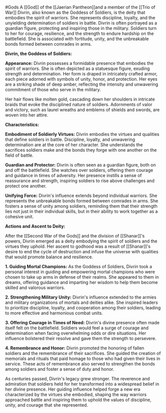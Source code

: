 #Gods 
A [[God]] of the [[Jaerian Pantheon]]and a member of the [[Trio of War]]
Divrin, also known as the Goddess of Soldiers, is the deity that embodies the spirit of warriors. She represents discipline, loyalty, and the unyielding determination of soldiers in battle. Divrin is often portrayed as a guardian figure, protecting and inspiring those in the military. Soldiers turn to her for courage, resilience, and the strength to endure hardship on the battlefield. She is associated with fortitude, unity, and the unbreakable bonds formed between comrades in arms.


**Divrin, the Goddess of Soldiers:**

**Appearance:**
Divrin possesses a formidable presence that embodies the spirit of warriors. She is often depicted as a statuesque figure, exuding strength and determination. Her form is draped in intricately crafted armor, each piece adorned with symbols of unity, honor, and protection. Her eyes are a striking shade of deep amber, reflecting the intensity and unwavering commitment of those who serve in the military.

Her hair flows like molten gold, cascading down her shoulders in intricate braids that evoke the disciplined nature of soldiers. Adornments of valor and victory, such as laurel wreaths and emblems of shields and swords, are woven into her attire.

**Characteristics:**

**Embodiment of Soldierly Virtues:** Divrin embodies the virtues and qualities that define soldiers in battle. Discipline, loyalty, and unwavering determination are at the core of her character. She understands the sacrifices soldiers make and the bonds they forge with one another on the field of battle.

**Guardian and Protector:** Divrin is often seen as a guardian figure, both on and off the battlefield. She watches over soldiers, offering them courage and guidance in times of adversity. Her presence instills a sense of reassurance and strength, inspiring soldiers to rise above challenges and protect one another.

**Unifying Force:** Divrin's influence extends beyond individual warriors. She represents the unbreakable bonds formed between comrades in arms. She fosters a sense of unity among soldiers, reminding them that their strength lies not just in their individual skills, but in their ability to work together as a cohesive unit.

**Actions and Ascent to Deity:**

After the [[Second War of the Gods]] and the division of [[Shanar]]'s powers, Divrin emerged as a deity embodying the spirit of soldiers and the virtues they uphold. Her ascent to godhood was a result of [[Shanar]]'s desire to end the cycle of destruction and infuse the universe with qualities that would promote balance and resilience.

**1. Guiding Mortal Champions:** As the Goddess of Soldiers, Divrin took a personal interest in guiding and empowering mortal champions who were chosen to take up arms in defense of their realms. She appeared to them in dreams, offering guidance and imparting her wisdom to help them become skilled and valorous warriors.

**2. Strengthening Military Unity:** Divrin's influence extended to the armies and military organizations of mortals and deities alike. She inspired leaders to prioritize discipline, loyalty, and cooperation among their soldiers, leading to more effective and harmonious combat units.

**3. Offering Courage in Times of Need:** Divrin's divine presence often made itself felt on the battlefield. Soldiers would feel a surge of courage and determination when facing overwhelming odds or dire situations. Her influence bolstered their resolve and gave them the strength to persevere.

**4. Remembrance and Honor:** Divrin promoted the honoring of fallen soldiers and the remembrance of their sacrifices. She guided the creation of memorials and rituals that paid homage to those who had given their lives in service. These acts of remembrance also served to strengthen the bonds among soldiers and foster a sense of duty and honor.

As centuries passed, Divrin's legacy grew stronger. The reverence and admiration that soldiers held for her transformed into a widespread belief in her divine presence. Her guiding influence helped forge a new era characterized by the virtues she embodied, shaping the way warriors approached battle and inspiring them to uphold the values of discipline, unity, and courage that she represented.